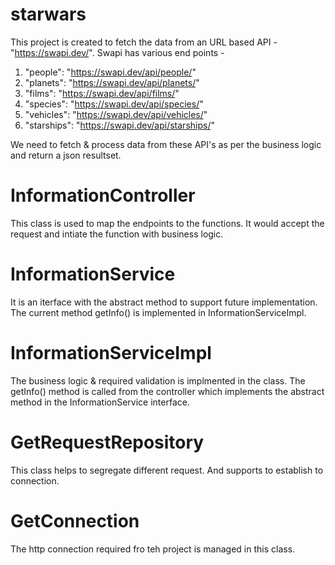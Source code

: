 # starwars

This project is created to fetch the data from an URL based API - "https://swapi.dev/". 
Swapi has various end points - 

  1.  "people":    "https://swapi.dev/api/people/" 
  2.  "planets":   "https://swapi.dev/api/planets/" 
  3.  "films":     "https://swapi.dev/api/films/" 
  4.  "species":   "https://swapi.dev/api/species/" 
  5.  "vehicles":  "https://swapi.dev/api/vehicles/" 
  6.  "starships": "https://swapi.dev/api/starships/"

We need to fetch & process data from these API's as per the business logic and return a json resultset. 


# InformationController
This class is used to map the endpoints to the functions. It would accept the request and intiate the function with business logic.

# InformationService
It is an iterface with the abstract method to support future implementation. The current method getInfo() is implemented in InformationServiceImpl.

# InformationServiceImpl
The business logic & required validation is implmented in the class. 
The getInfo() method is called from the controller which implements the abstract method in the InformationService interface. 

# GetRequestRepository
This class helps to segregate different request. And supports to establish to connection.   

# GetConnection
The http connection required fro teh project is managed in this class. 



